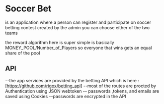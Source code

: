 # Soccer Bet 

is an application where a person can register and participate  on soccer betting contest created by the admin you can choose either  of the two teams  

the  reward algorithm here is  super simple is basically  MONEY_POOL/Number_of_Players so everyone that wins gets an equal share of the pool

## API
--the app services are provided by the betting API which is here :[https://github.com/rigox/betting_api]
--most of the routes are procted by Authentication using JSON webtoken
-- passwords ,tokens, and emails are saved using Cookies
--passwords are encrypted in the  API
